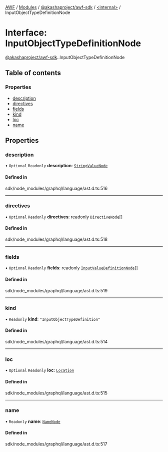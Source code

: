 [AWF](../README.md) / [Modules](../modules.md) / [@akashaproject/awf-sdk](../modules/akashaproject_awf_sdk.md) / [<internal\>](../modules/akashaproject_awf_sdk._internal_.md) / InputObjectTypeDefinitionNode

# Interface: InputObjectTypeDefinitionNode

[@akashaproject/awf-sdk](../modules/akashaproject_awf_sdk.md).[<internal>](../modules/akashaproject_awf_sdk._internal_.md).InputObjectTypeDefinitionNode

## Table of contents

### Properties

- [description](akashaproject_awf_sdk._internal_.InputObjectTypeDefinitionNode.md#description)
- [directives](akashaproject_awf_sdk._internal_.InputObjectTypeDefinitionNode.md#directives)
- [fields](akashaproject_awf_sdk._internal_.InputObjectTypeDefinitionNode.md#fields)
- [kind](akashaproject_awf_sdk._internal_.InputObjectTypeDefinitionNode.md#kind)
- [loc](akashaproject_awf_sdk._internal_.InputObjectTypeDefinitionNode.md#loc)
- [name](akashaproject_awf_sdk._internal_.InputObjectTypeDefinitionNode.md#name)

## Properties

### description

• `Optional` `Readonly` **description**: [`StringValueNode`](akashaproject_awf_sdk._internal_.StringValueNode.md)

#### Defined in

sdk/node_modules/graphql/language/ast.d.ts:516

___

### directives

• `Optional` `Readonly` **directives**: readonly [`DirectiveNode`](akashaproject_awf_sdk._internal_.DirectiveNode.md)[]

#### Defined in

sdk/node_modules/graphql/language/ast.d.ts:518

___

### fields

• `Optional` `Readonly` **fields**: readonly [`InputValueDefinitionNode`](akashaproject_awf_sdk._internal_.InputValueDefinitionNode.md)[]

#### Defined in

sdk/node_modules/graphql/language/ast.d.ts:519

___

### kind

• `Readonly` **kind**: ``"InputObjectTypeDefinition"``

#### Defined in

sdk/node_modules/graphql/language/ast.d.ts:514

___

### loc

• `Optional` `Readonly` **loc**: [`Location`](../classes/akashaproject_awf_sdk._internal_.Location.md)

#### Defined in

sdk/node_modules/graphql/language/ast.d.ts:515

___

### name

• `Readonly` **name**: [`NameNode`](akashaproject_awf_sdk._internal_.NameNode.md)

#### Defined in

sdk/node_modules/graphql/language/ast.d.ts:517

